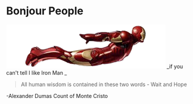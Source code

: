 # Bonjour People

![Iron man](ironmanflying.png)
_if you can't tell I like Iron Man _

> All human wisdom is contained in these two words - Wait and Hope

-Alexander Dumas Count of Monte Cristo
